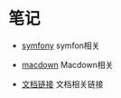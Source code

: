 
# 笔记

- [symfony](./src/symfony/symfony.md) symfon相关

- [macdown](./src/Markdown-Syntax-CN-master/syntax.md) Macdown相关

- [文档链接](./src/studyUrl.md) 文档相关链接







